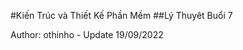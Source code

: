 
#Kiến Trúc và Thiết Kế Phần Mềm
##Lý Thuyêt Buổi 7

<create>
Author: othinho - Update 19/09/2022
</create>
